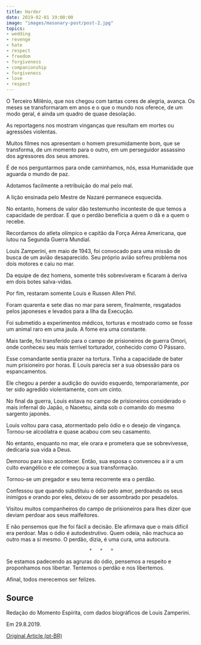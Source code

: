 ```yaml
---
title: Harder
date: 2019-02-01 19:00:00
image: "images/masonary-post/post-2.jpg"
topics: 
- wedding
- revenge
- hate
- respect
- freedom
- forgiveness
- companionship
- forgiveness
- love
- respect
---
```


O Terceiro Milênio, que nos chegou com tantas cores de alegria, avança. Os
meses se transformaram em anos e o que o mundo nos oferece, de um modo geral, é
ainda um quadro de quase desolação.

As reportagens nos mostram vinganças que resultam em mortes ou agressões
violentas.

Muitos filmes nos apresentam o homem presumidamente bom, que se transforma, de
um momento para o outro, em um perseguidor assassino dos agressores dos seus
amores.

É de nos perguntarmos para onde caminhamos, nós, essa Humanidade que aguarda o
mundo de paz.

Adotamos facilmente a retribuição do mal pelo mal.

A lição ensinada pelo Mestre de Nazaré permanece esquecida.

No entanto, homens de valor dão testemunho inconteste de que temos a capacidade
de perdoar. E que o perdão beneficia a quem o dá e a quem o recebe.

Recordamos do atleta olímpico e capitão da Força Aérea Americana, que lutou na
Segunda Guerra Mundial.

Louis Zamperini, em maio de 1943, foi convocado para uma missão de busca de um
avião desaparecido. Seu próprio avião sofreu problema nos dois motores e caiu
no mar.

Da equipe de dez homens, somente três sobreviveram e ficaram à deriva em dois
botes salva-vidas.

Por fim, restaram somente Louis e Russen Allen Phil.

Foram quarenta e sete dias no mar para serem, finalmente, resgatados pelos
japoneses e levados para a Ilha da Execução.

Foi submetido a experimentos médicos, torturas e mostrado como se fosse um
animal raro em uma jaula. A fome era uma constante.

Mais tarde, foi transferido para o campo de prisioneiros de guerra Omori, onde
conheceu seu mais terrível torturador, conhecido como O Pássaro.

Esse comandante sentia prazer na tortura. Tinha a capacidade de bater num
prisioneiro por horas. E Louis parecia ser a sua obsessão para os
espancamentos.

Ele chegou a perder a audição do ouvido esquerdo, temporariamente, por ter sido
agredido violentamente, com um cinto.

No final da guerra, Louis estava no campo de prisioneiros considerado o mais
infernal do Japão, o Naoetsu, ainda sob o comando do mesmo sargento japonês.

Louis voltou para casa, atormentado pelo ódio e o desejo de vingança. Tornou-se
alcoólatra e quase acabou com seu casamento.

No entanto, enquanto no mar, ele orara e prometera que se sobrevivesse,
dedicaria sua vida a Deus.

Demorou para isso acontecer. Então, sua esposa o convenceu a ir a um culto
evangélico e ele começou a sua transformação.

Tornou-se um pregador e seu tema recorrente era o perdão.

Confessou que quando substituiu o ódio pelo amor, perdoando os seus inimigos e
orando por eles, deixou de ser assombrado por pesadelos.

Visitou muitos companheiros do campo de prisioneiros para lhes dizer que deviam
perdoar aos seus malfeitores.

E não pensemos que lhe foi fácil a decisão. Ele afirmava que o mais difícil era
perdoar. Mas o ódio é autodestrutivo. Quem odeia, não machuca ao outro mas a si
mesmo. O perdão, dizia, é uma cura, uma autocura.

                                   *   *   *

Se estamos padecendo as agruras do ódio, pensemos a respeito e proponhamos nos
libertar. Tentemos o perdão e nos libertemos.

Afinal, todos merecemos ser felizes.

## Source
Redação do Momento Espírita, com
dados biográficos de Louis Zamperini.

Em 29.8.2019.

[Original Article (pt-BR)](http://momento.com.br/pt/ler_texto.php?id=5833)
